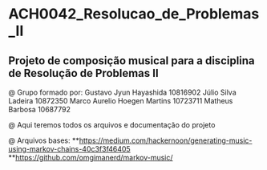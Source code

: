 # ACH0042_Resolucao_de_Problemas_II

## Projeto de composição musical para a disciplina de Resolução de Problemas II

@ Grupo formado por:
  Gustavo Jyun Hayashida 10816902
  Júlio Silva Ladeira 10872350
  Marco Aurelio Hoegen Martins 10723711
  Matheus Barbosa 10687792
 
 @ Aqui teremos todos os arquivos e documentação do projeto
 
 @ Arquivos bases:
   **https://medium.com/hackernoon/generating-music-using-markov-chains-40c3f3f46405
   **https://github.com/omgimanerd/markov-music/
